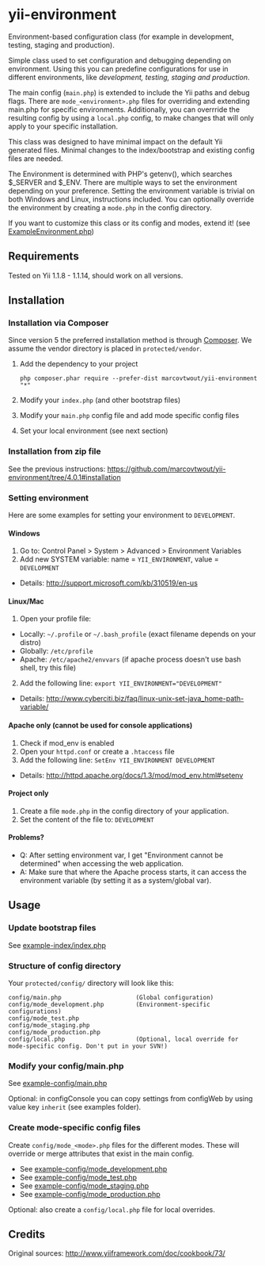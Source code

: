 yii-environment
===============

Environment-based configuration class (for example in development, testing, staging and production).

Simple class used to set configuration and debugging depending on environment.
Using this you can predefine configurations for use in different environments,
like _development, testing, staging and production_.

The main config (`main.php`) is extended to include the Yii paths and debug flags.
There are `mode_<environment>.php` files for overriding and extending main.php for specific environments.
Additionally, you can overrride the resulting config by using a `local.php` config, to make
changes that will only apply to your specific installation.

This class was designed to have minimal impact on the default Yii generated files.
Minimal changes to the index/bootstrap and existing config files are needed.

The Environment is determined with PHP's getenv(), which searches $_SERVER and $_ENV.
There are multiple ways to set the environment depending on your preference.
Setting the environment variable is trivial on both Windows and Linux, instructions included.
You can optionally override the environment by creating a `mode.php` in the config directory.

If you want to customize this class or its config and modes, extend it! (see [ExampleEnvironment.php](ExampleEnvironment.php))

## Requirements

Tested on Yii 1.1.8 - 1.1.14, should work on all versions.

## Installation

### Installation via Composer

Since version 5 the preferred installation method is through [Composer](https://getcomposer.org/).
We assume the vendor directory is placed in `protected/vendor`.

1. Add the dependency to your project
    
    ```
    php composer.phar require --prefer-dist marcovtwout/yii-environment "*"
    ```
2. Modify your `index.php` (and other bootstrap files)
3. Modify your `main.php` config file and add mode specific config files
4. Set your local environment (see next section)

### Installation from zip file

See the previous instructions: https://github.com/marcovtwout/yii-environment/tree/4.0.1#installation

### Setting environment

Here are some examples for setting your environment to `DEVELOPMENT`.

#### Windows

1. Go to: Control Panel > System > Advanced > Environment Variables
2. Add new SYSTEM variable: name = `YII_ENVIRONMENT`, value = `DEVELOPMENT`
 * Details: http://support.microsoft.com/kb/310519/en-us

#### Linux/Mac

1. Open your profile file:
 * Locally: `~/.profile` or `~/.bash_profile` (exact filename depends on your distro)
 * Globally: `/etc/profile`
 * Apache: `/etc/apache2/envvars` (if apache process doesn't use bash shell, try this file)
2. Add the following line: `export YII_ENVIRONMENT="DEVELOPMENT"`
 * Details: http://www.cyberciti.biz/faq/linux-unix-set-java_home-path-variable/

#### Apache only (cannot be used for console applications)

1. Check if mod_env is enabled
2. Open your `httpd.conf` or create a `.htaccess` file
3. Add the following line: `SetEnv YII_ENVIRONMENT DEVELOPMENT`
 * Details: http://httpd.apache.org/docs/1.3/mod/mod_env.html#setenv

#### Project only

1. Create a file `mode.php` in the config directory of your application.
2. Set the content of the file to: `DEVELOPMENT`

#### Problems?

* Q: After setting environment var, I get "Environment cannot be determined" when accessing the web application.
* A: Make sure that where the Apache process starts, it can access the environment variable (by setting it as a system/global var).

## Usage

### Update bootstrap files

See [example-index/index.php](example-index/index.php)

### Structure of config directory

Your `protected/config/` directory will look like this:

```
config/main.php                     (Global configuration)
config/mode_development.php         (Environment-specific configurations)
config/mode_test.php
config/mode_staging.php
config/mode_production.php
config/local.php                    (Optional, local override for mode-specific config. Don't put in your SVN!)
```

### Modify your config/main.php

See [example-config/main.php](example-config/main.php)

Optional: in configConsole you can copy settings from configWeb by using value key `inherit` (see examples folder).

### Create mode-specific config files

Create `config/mode_<mode>.php` files for the different modes. These will override or merge attributes that exist in the main config.

- See [example-config/mode_development.php](example-config/mode_development.php)
- See [example-config/mode_test.php](example-config/mode_test.php)
- See [example-config/mode_staging.php](example-config/mode_staging.php)
- See [example-config/mode_production.php](example-config/mode_production.php)

Optional: also create a `config/local.php` file for local overrides.

## Credits

Original sources: http://www.yiiframework.com/doc/cookbook/73/
